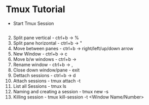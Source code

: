 # Tmux Tutorial

* Start Tmux Session 
  ``` tmux
  ```
2. Split pane vertical - ctrl+b -> %
3. Split pane horizontal - ctrl+b -> "
4. Move between panes - ctrl+b -> right/left/up/down arrow
5. New Window - ctrl+b -> c
6. Move b/w windows - ctrl+b -> <Window number>
7. Rename window - ctrl+b -> , 
8. Close down window/pane - exit
9. Dettach sessions - ctrl+b -> d
10. Attach sessions - tmux attach -t <Window number>
11. List all Sessions - tmux ls
12. Naming and creating a session - tmux new -s <Window Name>
13. Killing session - tmux kill-session -t <Window Name/Number>
